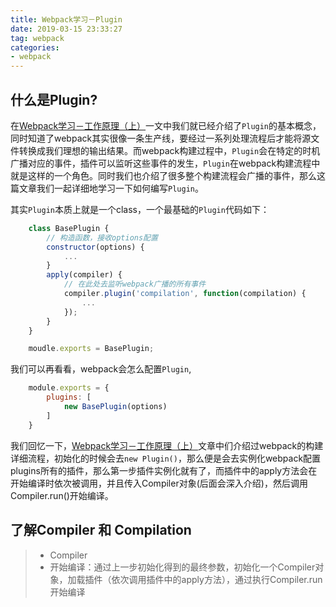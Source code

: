 ```yaml
---
title: Webpack学习－Plugin
date: 2019-03-15 23:33:27
tag: webpack
categories:
- webpack
---
```

## 什么是Plugin?
在[Webpack学习－工作原理（上）](http://wushaobin.top/2019/02/12/webpackPrinciple/)一文中我们就已经介绍了`Plugin`的基本概念，同时知道了webpack其实很像一条生产线，要经过一系列处理流程后才能将源文件转换成我们理想的输出结果。而webpack构建过程中，`Plugin`会在特定的时机广播对应的事件，插件可以监听这些事件的发生，`Plugin`在webpack构建流程中就是这样的一个角色。同时我们也介绍了很多整个构建流程会广播的事件，那么这篇文章我们一起详细地学习一下如何编写`Plugin`。

其实`Plugin`本质上就是一个class，一个最基础的`Plugin`代码如下：
``` javascript
    class BasePlugin {
        // 构造函数，接收options配置
        constructor(options) {
            ...
        }
        apply(compiler) {
            // 在此处去监听webpack广播的所有事件
            compiler.plugin('compilation', function(compilation) {
                ...
            });
        }
    }

    moudle.exports = BasePlugin;
```
我们可以再看看，webpack会怎么配置`Plugin`,
``` javascript
    module.exports = {
        plugins: [
            new BasePlugin(options)
        ]
    }
```
我们回忆一下，[Webpack学习－工作原理（上）](http://wushaobin.top/2019/02/12/webpackPrinciple/)文章中们介绍过webpack的构建详细流程，初始化的时候会去`new Plugin()`，那么便是会去实例化webpack配置plugins所有的插件，那么第一步插件实例化就有了，而插件中的apply方法会在开始编译时依次被调用，并且传入Compiler对象(后面会深入介绍)，然后调用Compiler.run()开始编译。

## 了解Compiler 和 Compilation
> * Compiler
> * 开始编译：通过上一步初始化得到的最终参数，初始化一个Compiler对象，加载插件（依次调用插件中的apply方法），通过执行Compiler.run开始编译